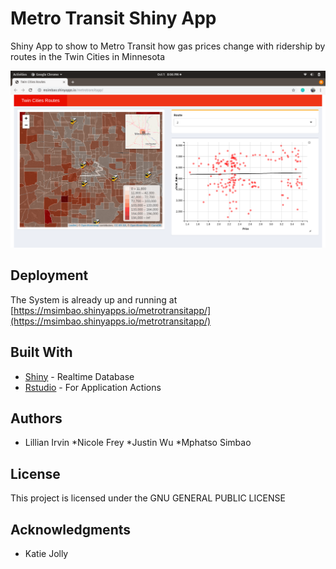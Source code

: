 # Metro Transit Shiny App

Shiny App to show to Metro Transit how gas prices change with ridership by routes in the Twin Cities in Minnesota

![Screenshot](https://github.com/msimbao/MetroTransit_ShinyApp/blob/master/screen1.png)

## Deployment

The System is already up and running at [https://msimbao.shinyapps.io/metrotransitapp/](https://msimbao.shinyapps.io/metrotransitapp/)

## Built With

* [Shiny](https://firebase.google.com/) - Realtime Database
* [Rstudio](https://www.w3schools.com/js/) - For Application Actions

## Authors

* Lillian Irvin
*Nicole Frey
*Justin Wu
*Mphatso Simbao

## License

This project is licensed under the GNU GENERAL PUBLIC LICENSE

## Acknowledgments

* Katie Jolly


